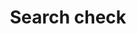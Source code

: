 ---
title: Search check
tags: ["search", "check", "magnifying glass", "find", "lookup", "research", "investigate"]
icon: search-check
svg: '<svg xmlns="http://www.w3.org/2000/svg" width="24" height="24" fill="none" viewBox="0 0 24 24" stroke-width="1.5" stroke-linecap="round" stroke-linejoin="round" stroke="currentColor"><path d="m16.893 16.92 3.08 3.08m-.889-8.419c0 4.187-3.383 7.581-7.555 7.581-4.173 0-7.556-3.394-7.556-7.58C3.973 7.393 7.356 4 11.528 4c4.173 0 7.556 3.394 7.556 7.581"/><path d="m9.8 11.992 1.034 1.181c.095.109.266.1.35-.016l2.1-2.907"/></svg>'
---